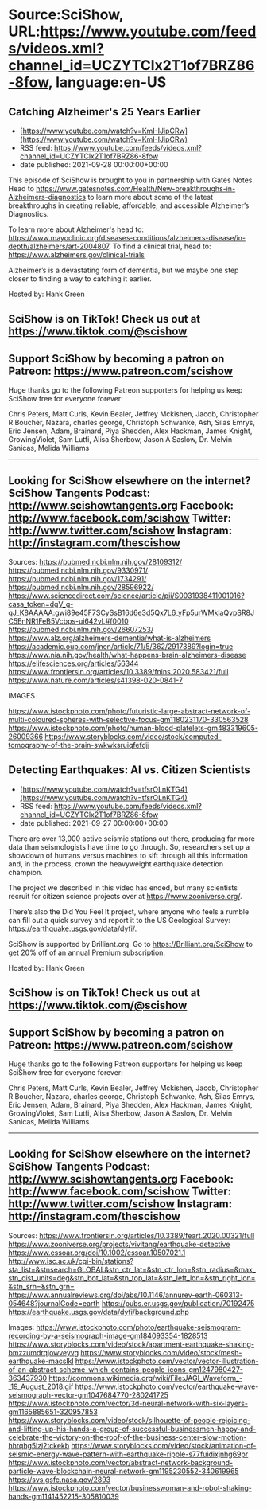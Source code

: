 # Source:SciShow, URL:https://www.youtube.com/feeds/videos.xml?channel_id=UCZYTClx2T1of7BRZ86-8fow, language:en-US

## Catching Alzheimer's 25 Years Earlier
 - [https://www.youtube.com/watch?v=KmI-IJipCRw](https://www.youtube.com/watch?v=KmI-IJipCRw)
 - RSS feed: https://www.youtube.com/feeds/videos.xml?channel_id=UCZYTClx2T1of7BRZ86-8fow
 - date published: 2021-09-28 00:00:00+00:00

This episode of SciShow is brought to you in partnership with Gates Notes. Head to https://www.gatesnotes.com/Health/New-breakthroughs-in-Alzheimers-diagnostics to learn more about some of the latest breakthroughs in creating reliable, affordable, and accessible Alzheimer’s Diagnostics. 

To learn more about Alzheimer's head to: https://www.mayoclinic.org/diseases-conditions/alzheimers-disease/in-depth/alzheimers/art-2004807. To find a clinical trial, head to: https://www.alzheimers.gov/clinical-trials

Alzheimer’s is a devastating form of dementia, but we maybe one step closer to finding a way to catching it earlier.

Hosted by: Hank Green

SciShow is on TikTok!  Check us out at https://www.tiktok.com/@scishow 
----------
Support SciShow by becoming a patron on Patreon: https://www.patreon.com/scishow
----------
Huge thanks go to the following Patreon supporters for helping us keep SciShow free for everyone forever:

Chris Peters, Matt Curls, Kevin Bealer, Jeffrey Mckishen, Jacob, Christopher R Boucher, Nazara, charles george, Christoph Schwanke, Ash, Silas Emrys, Eric Jensen, Adam, Brainard, Piya Shedden, Alex Hackman, James Knight, GrowingViolet, Sam Lutfi, Alisa Sherbow, Jason A Saslow, Dr. Melvin Sanicas, Melida Williams

----------
Looking for SciShow elsewhere on the internet?
SciShow Tangents Podcast: http://www.scishowtangents.org
Facebook: http://www.facebook.com/scishow
Twitter: http://www.twitter.com/scishow
Instagram: http://instagram.com/thescishow
----------
Sources:
https://pubmed.ncbi.nlm.nih.gov/28109312/ 
https://pubmed.ncbi.nlm.nih.gov/9330971/ 
https://pubmed.ncbi.nlm.nih.gov/1734291/ 
https://pubmed.ncbi.nlm.nih.gov/28596922/ 
https://www.sciencedirect.com/science/article/pii/S0031938411001016?casa_token=dgV_g-qJ_K8AAAAA:gwi89e45F7SCySsB16d6e3d5Qx7L6_yFp5urWMklaQvpSR8JC5EnNR1FeB5Vcbps-ui642vL#f0010 
https://pubmed.ncbi.nlm.nih.gov/26607253/ 
https://www.alz.org/alzheimers-dementia/what-is-alzheimers 
https://academic.oup.com/jnen/article/71/5/362/2917389?login=true
https://www.nia.nih.gov/health/what-happens-brain-alzheimers-disease 
https://elifesciences.org/articles/56344 
https://www.frontiersin.org/articles/10.3389/fnins.2020.583421/full 
https://www.nature.com/articles/s41398-020-0841-7 

IMAGES

https://www.istockphoto.com/photo/futuristic-large-abstract-network-of-multi-coloured-spheres-with-selective-focus-gm1180231170-330563528
https://www.istockphoto.com/photo/human-blood-platelets-gm483319605-26009366
https://www.storyblocks.com/video/stock/computed-tomography-of-the-brain-swkwksruiqfefdjj

## Detecting Earthquakes: AI vs. Citizen Scientists
 - [https://www.youtube.com/watch?v=tfsrOLnKTG4](https://www.youtube.com/watch?v=tfsrOLnKTG4)
 - RSS feed: https://www.youtube.com/feeds/videos.xml?channel_id=UCZYTClx2T1of7BRZ86-8fow
 - date published: 2021-09-27 00:00:00+00:00

There are over 13,000 active seismic stations out there, producing far more data than seismologists have time to go through. So, researchers set up a showdown of humans versus machines to sift through all this information and, in the process, crown the heavyweight earthquake detection champion.

The project we described in this video has ended, but many scientists recruit for citizen science projects over at https://www.zooniverse.org/.

There’s also the Did You Feel It project, where anyone who feels a rumble can fill out a quick survey and report it to the US Geological Survey: https://earthquake.usgs.gov/data/dyfi/.

SciShow is supported by Brilliant.org. Go to https://Brilliant.org/SciShow to get 20% off of an annual Premium subscription.

Hosted by: Hank Green

SciShow is on TikTok!  Check us out at https://www.tiktok.com/@scishow 
----------
Support SciShow by becoming a patron on Patreon: https://www.patreon.com/scishow
----------
Huge thanks go to the following Patreon supporters for helping us keep SciShow free for everyone forever:

Chris Peters, Matt Curls, Kevin Bealer, Jeffrey Mckishen, Jacob, Christopher R Boucher, Nazara, charles george, Christoph Schwanke, Ash, Silas Emrys, Eric Jensen, Adam, Brainard, Piya Shedden, Alex Hackman, James Knight, GrowingViolet, Sam Lutfi, Alisa Sherbow, Jason A Saslow, Dr. Melvin Sanicas, Melida Williams

----------
Looking for SciShow elsewhere on the internet?
SciShow Tangents Podcast: http://www.scishowtangents.org
Facebook: http://www.facebook.com/scishow
Twitter: http://www.twitter.com/scishow
Instagram: http://instagram.com/thescishow
----------
Sources:
https://www.frontiersin.org/articles/10.3389/feart.2020.00321/full 
https://www.zooniverse.org/projects/vivitang/earthquake-detective 
https://www.essoar.org/doi/10.1002/essoar.10507021.1 
http://www.isc.ac.uk/cgi-bin/stations?sta_list=&stnsearch=GLOBAL&stn_ctr_lat=&stn_ctr_lon=&stn_radius=&max_stn_dist_units=deg&stn_bot_lat=&stn_top_lat=&stn_left_lon=&stn_right_lon=&stn_srn=&stn_grn= 
https://www.annualreviews.org/doi/abs/10.1146/annurev-earth-060313-054648?journalCode=earth 
https://pubs.er.usgs.gov/publication/70192475 
https://earthquake.usgs.gov/data/dyfi/background.php 

Images:
https://www.istockphoto.com/photo/earthquake-seismogram-recording-by-a-seismograph-image-gm184093354-1828513
https://www.storyblocks.com/video/stock/apartment-earthquake-shaking-bmzzumdrqjowveyvg
https://www.storyblocks.com/video/stock/mesh-earthquake-macslkl
https://www.istockphoto.com/vector/vector-illustration-of-an-abstract-scheme-which-contains-people-icons-gm1247980427-363437930
https://commons.wikimedia.org/wiki/File:JAGI_Waveform_-_19_August_2018.gif
https://www.istockphoto.com/vector/earthquake-wave-seismograph-vector-gm1047684770-280241725
https://www.istockphoto.com/vector/3d-neural-network-with-six-layers-gm1165885651-320957853
https://www.storyblocks.com/video/stock/silhouette-of-people-rejoicing-and-lifting-up-his-hands-a-group-of-successful-businessmen-happy-and-celebrate-the-victory-on-the-roof-of-the-business-center-slow-motion-hhrqhg5lzj2tckekb
https://www.storyblocks.com/video/stock/animation-of-seismic-energy-wave-pattern-with-earthquake-ripple-s77fuidixjnhg69pr
https://www.istockphoto.com/vector/abstract-network-background-particle-wave-blockchain-neural-network-gm1195230552-340619965
https://svs.gsfc.nasa.gov/2893
https://www.istockphoto.com/vector/businesswoman-and-robot-shaking-hands-gm1141452215-305810039

